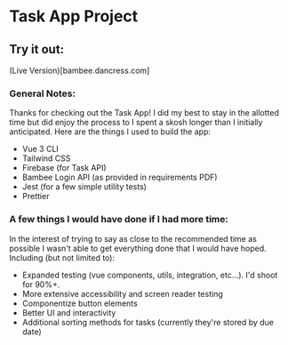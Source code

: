 # Task App Project

## Try it out:

(Live Version)[bambee.dancress.com]

### General Notes:

Thanks for checking out the Task App! I did my best to stay in the allotted time but did enjoy the process to I spent a skosh longer than I initially anticipated. Here are the things I used to build the app:

-   Vue 3 CLI
-   Tailwind CSS
-   Firebase (for Task API)
-   Bambee Login API (as provided in requirements PDF)
-   Jest (for a few simple utility tests)
-   Prettier

### A few things I would have done if I had more time:

In the interest of trying to say as close to the recommended time as possible I wasn't able to get everything done that I would have hoped. Including (but not limited to):

-   Expanded testing (vue components, utils, integration, etc...). I'd shoot for 90%+.
-   More extensive accessibility and screen reader testing
-   Componentize button elements
-   Better UI and interactivity
-   Additional sorting methods for tasks (currently they're stored by due date)
